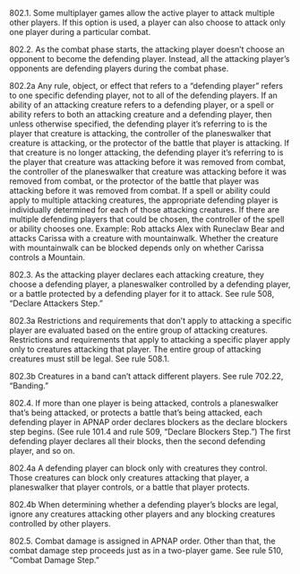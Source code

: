 802.1. Some multiplayer games allow the active player to attack multiple other players. If this option is used, a player can also choose to attack only one player during a particular combat.

802.2. As the combat phase starts, the attacking player doesn’t choose an opponent to become the defending player. Instead, all the attacking player’s opponents are defending players during the combat phase.

802.2a Any rule, object, or effect that refers to a “defending player” refers to one specific defending player, not to all of the defending players. If an ability of an attacking creature refers to a defending player, or a spell or ability refers to both an attacking creature and a defending player, then unless otherwise specified, the defending player it’s referring to is the player that creature is attacking, the controller of the planeswalker that creature is attacking, or the protector of the battle that player is attacking. If that creature is no longer attacking, the defending player it’s referring to is the player that creature was attacking before it was removed from combat, the controller of the planeswalker that creature was attacking before it was removed from combat, or the protector of the battle that player was attacking before it was removed from combat. If a spell or ability could apply to multiple attacking creatures, the appropriate defending player is individually determined for each of those attacking creatures. If there are multiple defending players that could be chosen, the controller of the spell or ability chooses one.
Example: Rob attacks Alex with Runeclaw Bear and attacks Carissa with a creature with mountainwalk. Whether the creature with mountainwalk can be blocked depends only on whether Carissa controls a Mountain.

802.3. As the attacking player declares each attacking creature, they choose a defending player, a planeswalker controlled by a defending player, or a battle protected by a defending player for it to attack. See rule 508, “Declare Attackers Step.”

802.3a Restrictions and requirements that don’t apply to attacking a specific player are evaluated based on the entire group of attacking creatures. Restrictions and requirements that apply to attacking a specific player apply only to creatures attacking that player. The entire group of attacking creatures must still be legal. See rule 508.1.

802.3b Creatures in a band can’t attack different players. See rule 702.22, “Banding.”

802.4. If more than one player is being attacked, controls a planeswalker that’s being attacked, or protects a battle that’s being attacked, each defending player in APNAP order declares blockers as the declare blockers step begins. (See rule 101.4 and rule 509, “Declare Blockers Step.”) The first defending player declares all their blocks, then the second defending player, and so on.

802.4a A defending player can block only with creatures they control. Those creatures can block only creatures attacking that player, a planeswalker that player controls, or a battle that player protects.

802.4b When determining whether a defending player’s blocks are legal, ignore any creatures attacking other players and any blocking creatures controlled by other players.

802.5. Combat damage is assigned in APNAP order. Other than that, the combat damage step proceeds just as in a two-player game. See rule 510, “Combat Damage Step.”